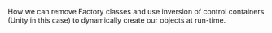 How we can remove Factory classes and use inversion of control containers (Unity in this case) to dynamically create our objects at run-time.
